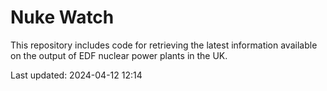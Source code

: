 # Nuke Watch

This repository includes code for retrieving the latest information available on the output of EDF nuclear power plants in the UK.

Last updated: 2024-04-12 12:14